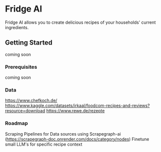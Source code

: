 # Fridge AI

Fridge AI allows you to create delicious recipes of your households' current ingredients.

## Getting Started

coming soon

### Prerequisites

coming soon

### Data

https://www.chefkoch.de/
https://www.kaggle.com/datasets/irkaal/foodcom-recipes-and-reviews?resource=download
https://www.rewe.de/rezepte

### Roadmap

Scraping Pipelines for Data sources using Scrapegraph-ai (https://scrapegraph-doc.onrender.com/docs/category/nodes)
Finetune small LLM's for specific recipe context
